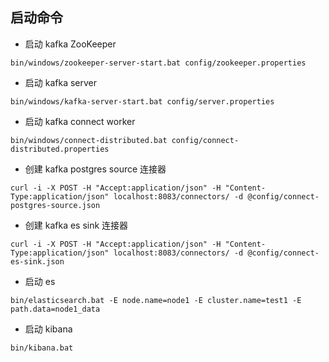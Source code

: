 
## 启动命令

- 启动 kafka ZooKeeper
```
bin/windows/zookeeper-server-start.bat config/zookeeper.properties
```

- 启动 kafka server
```
bin/windows/kafka-server-start.bat config/server.properties
```

- 启动 kafka connect worker
```
bin/windows/connect-distributed.bat config/connect-distributed.properties 
```

- 创建 kafka postgres source 连接器
```
curl -i -X POST -H "Accept:application/json" -H "Content-Type:application/json" localhost:8083/connectors/ -d @config/connect-postgres-source.json
```

- 创建 kafka es sink 连接器
```
curl -i -X POST -H "Accept:application/json" -H "Content-Type:application/json" localhost:8083/connectors/ -d @config/connect-es-sink.json
```

- 启动 es
```
bin/elasticsearch.bat -E node.name=node1 -E cluster.name=test1 -E path.data=node1_data
```

- 启动 kibana
```
bin/kibana.bat
```
